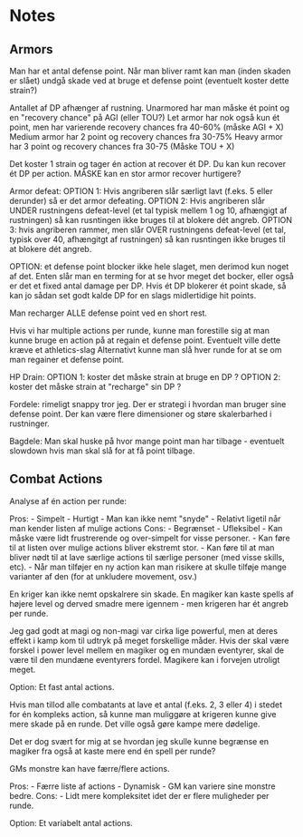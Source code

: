 # Notes


## Armors
Man har et antal defense point.
Når man bliver ramt kan man (inden skaden er slået) undgå skade ved at bruge et defense point (eventuelt koster dette strain?)

Antallet af DP afhænger af rustning.
Unarmored har man måske ét point og en "recovery chance" på AGI (eller TOU?)
Let armor har nok også kun ét point, men har varierende recovery chances fra 40-60% (måske AGI + X)
Medium armor har 2 point og recovery chances fra 30-75%
Heavy armor har 3 point og recovery chances fra 30-75 (Måske TOU + X)

Det koster 1 strain og tager én action at recover ét DP. Du kan kun recover ét DP per action.
MÅSKE kan en stor armor recover hurtigere?


Armor defeat:
OPTION 1: Hvis angriberen slår særligt lavt (f.eks. 5 eller derunder) så er det armor defeating.
OPTION 2: Hvis angriberen slår UNDER rustningens defeat-level (et tal typisk mellem 1 og 10, afhængigt af rustningen) så
          kan rusntingen ikke bruges til at blokere dét angreb.
OPTION 3: hvis angriberen rammer, men slår OVER rustningens defeat-level (et tal, typisk over 40, afhængitgt af rustningen)
          så kan rusntingen ikke bruges til at blokere dét angreb.


OPTION: et defense point blocker ikke hele slaget, men derimod kun noget af det.
Enten slår man en terming for at se hvor meget det bocker, eller også er det et
fixed antal damage per DP.
Hvis ét DP blokerer ét point skade, så kan jo sådan set godt kalde DP for en slags
midlertidige hit points.

Man recharger ALLE defense point ved en short rest.

Hvis vi har multiple actions per runde, kunne man forestille sig at man kunne bruge en action på at regain et defense point.
Eventuelt ville dette kræve et athletics-slag
Alternativt kunne man slå hver runde for at se om man regainer et defense point.

HP Drain:
OPTION 1: koster det måske strain at bruge en DP ?
OPTION 2: koster det måske strain at "recharge" sin DP ?


Fordele: rimeligt snappy tror jeg.
Der er strategi i hvordan man bruger sine defense point.
Der kan være flere dimensioner og støre skalerbarhed i rustninger.

Bagdele: Man skal huske på hvor mange point man har tilbage - eventuelt slowdown hvis man
skal slå for at få point tilbage.


## Combat Actions

Analyse af én action per runde:

Pros:
    - Simpelt
    - Hurtigt
    - Man kan ikke nemt "snyde"
    - Relativt ligetil når man kender listen af mulige actions
Cons:
    - Begrænset
    - Ufleksibel
    - Kan måske være lidt frustrerende og over-simpelt for visse personer.
    - Kan føre til at listen over mulige actions bliver ekstremt stor.
    - Kan føre til at man bliver nødt til at lave særlige actions til særlige
      personer (med visse skills, etc).
    - Når man tilføjer en ny action kan man risikere at skulle tilføje mange
      varianter af den (for at unkludere movement, osv.)

En kriger kan ikke nemt opskalrere sin skade. En magiker kan kaste spells
af højere level og derved smadre mere igennem - men krigeren har ét angreb per
runde.

Jeg gad godt at magi og non-magi var cirka lige powerful,
men at deres effekt i kamp kom til udtryk på meget forskellige
måder.  Hvis der skal være forskel i power level mellem en magiker og en
mundæn eventyrer, skal de være til den mundæne eventyrers fordel.
Magikere kan i forvejen utroligt meget.

Option: Et fast antal actions.

Hvis man tillod alle combatants at lave et antal (f.eks. 2, 3 eller 4)
i stedet for én kompleks action, så kunne man muliggøre at krigeren
kunne give mere skade på en runde. Det ville også gøre kampe mere dødelige.

Det er dog svært for mig at se hvordan jeg skulle kunne begrænse en magiker
fra også at kaste mere end én spell per runde?

GMs monstre kan have færre/flere actions.

Pros:
    - Færre liste af actions
    - Dynamisk
    - GM kan variere sine monstre bedre.
Cons:
    - Lidt mere kompleksitet idet der er flere muligheder per runde.

Option: Et variabelt antal actions.
